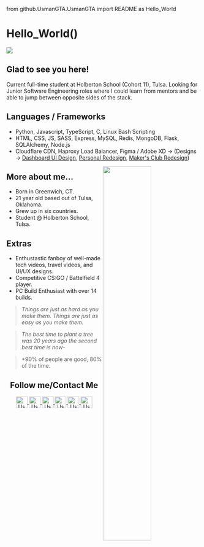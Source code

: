 from github.UsmanGTA.UsmanGTA import README as Hello_World

# Hello_World()
![](https://www.geeksultd.com/wp-content/uploads/2020/08/118014278_2904057629706075_8654455818989398520_o-1.jpg)
## Glad to see you here!
Current full-time student at Holberton School (Cohort 11), Tulsa. Looking for Junior Software Engineering roles where I could learn from mentors and be able to jump between opposite sides of the stack.

## Languages / Frameworks
- Python, Javascript, TypeScript, C, Linux Bash Scripting
- HTML, CSS, JS, SASS, Express, MySQL, Redis, MongoDB, Flask, SQLAlchemy, Node.js
- Cloudflare CDN, Haproxy Load Balancer, Figma / Adobe XD -> (Designs -> [Dashboard UI Design](https://www.figma.com/file/oG53FkMBZO9S1WjiScCffK/Puddle-Dashboard), [Personal Redesign](https://www.figma.com/file/CmR3u78JjIDTGP7FUF8i7G/UsmanJabbar.com-Redesign), [Maker's Club Redesign](https://www.figma.com/file/WDuomCINyrcNOe3l7hG2D4/Makers-Club-Redesign))

<img align="right" width="50%" src="https://www.geeksultd.com/wp-content/uploads/2020/10/118949657_2970181146427056_6155015089167344176_o.jpg">

## More about me...
- Born in Greenwich, CT.
- 21 year old based out of Tulsa, Oklahoma.
- Grew up in six countries.
- Student @ Holberton School, Tulsa.

## Extras
- Enthustastic fanboy of well-made tech videos, travel videos, and UI/UX designs.
- Competitive CS:GO / Battelfield 4 player.
- PC Build Enthusiast with over 14 builds.

> *Things are just as hard as you make them. Things are just as easy as you make them.*

> *The best time to plant a tree was 20 years ago the second best time is now*-

> *90% of people are good, 80% of the time.

<h2 align="center">Follow me/Contact Me</h2>
<p align="center">
	<a href="https://github.com/UsmanGTA">
		<img align="center" alt="Usman's Github" width="30px" src="https://cdn.jsdelivr.net/npm/simple-icons@v3/icons/github.svg" />
	</a>
	<a href="https://www.facebook.com/UsmanAJabbarShaikh">
		<img align="center" alt="Usman's Facebook" width="30px" src="https://cdn.jsdelivr.net/npm/simple-icons@v3/icons/facebook.svg" />
	</a>
	<a href="https://www.instagram.com/usmangta/">
		<img align="center" alt="Usman's Instagram" width="30px" src="https://cdn.jsdelivr.net/npm/simple-icons@v3/icons/instagram.svg" />
	</a>
	<a href="https://www.youtube.com/UsmanGTA">
		<img align="center" alt="Usman's YouTube" width="30px" src="https://cdn.jsdelivr.net/npm/simple-icons@3.4.0/icons/youtube.svg" />
	</a>
	<a href="https://www.linkedin.com/in/usman-abdul-jabbar/">
		<img align="center" alt="Usman's Linkedin" width="30px" src="https://cdn.jsdelivr.net/npm/simple-icons@v3/icons/linkedin.svg" />
	</a>
	<a href="mailto:usman@geeksultd.com?Subject=Hello%20Usman">
		<img align="center" alt="Usman's Email" width="30px" src="https://cdn.jsdelivr.net/npm/simple-icons@3.4.0/icons/gmail.svg" />
	</a>
</p>
